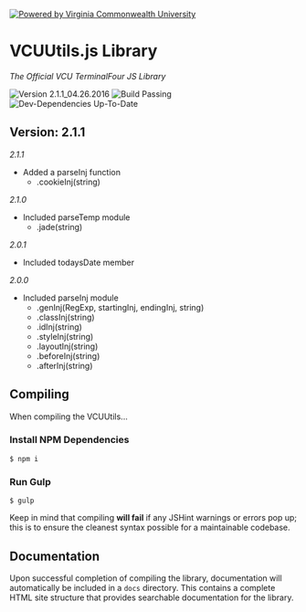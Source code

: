 [![Powered by Virginia Commonwealth University](https://t4tools.vcu.edu/github/images/powered-by.svg?lymk6L2srLBYQC)](http://www.vcu.edu/)

# VCUUtils.js Library
*The Official VCU TerminalFour JS Library*

![Version 2.1.1_04.26.2016](https://img.shields.io/badge/version-2.1.1__04.26.2016-lightgrey.svg)
![Build Passing](https://img.shields.io/badge/build-passing-brightgreen.svg)
![Dev-Dependencies Up-To-Date](https://img.shields.io/badge/devDependencies-up--to--date-yellow.svg)

## Version: 2.1.1
*2.1.1*
- Added a parseInj function
    - .cookieInj(string)

*2.1.0*
- Included parseTemp module
    - .jade(string)

*2.0.1*
- Included todaysDate member

*2.0.0*
- Included parseInj module
    - .genInj(RegExp, startingInj, endingInj, string)
    - .classInj(string)
    - .idInj(string)
    - .styleInj(string)
    - .layoutInj(string)
    - .beforeInj(string)
    - .afterInj(string)

## Compiling
When compiling the VCUUtils...
### Install NPM Dependencies
```
$ npm i
```
### Run Gulp
```
$ gulp
```
Keep in mind that compiling **will fail** if any JSHint warnings or errors pop up; this is to ensure the cleanest syntax possible for a maintainable codebase.

## Documentation
Upon successful completion of compiling the library, documentation will automatically be included in a `docs` directory. This contains a complete HTML site structure that provides searchable documentation for the library.
